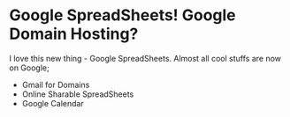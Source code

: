 # Google SpreadSheets! Google Domain Hosting?

I love this new thing - Google SpreadSheets. Almost all cool stuffs are now on Google;

- Gmail for Domains
- Online Sharable SpreadSheets
- Google Calendar